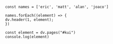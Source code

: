 
```dataviewjs

const names = ['eric', 'matt', 'alan', 'joaco']

names.forEach((element) => {
dv.header(1, element);
})

```

```dataviewjs 
const element = dv.pages("#kui")
console.log(element)

```